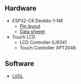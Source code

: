 ## Hardware
- ESP32-C6 Devkits-1-N8
    - [Pin layout](https://docs.espressif.com/projects/esp-dev-kits/en/latest/esp32c6/_images/esp32-c6-devkitc-1-pin-layout.png)
    - [Data sheeet](https://www.espressif.com/sites/default/files/documentation/esp32-c6-wroom-1-wroom-1u_datasheet_en.pdf)
- Touch LCD
    - LCD Controller ILI9341
    - Touch Controller XPT2046

## Software
- [LVGL](https://docs.lvgl.io/master/index.html)